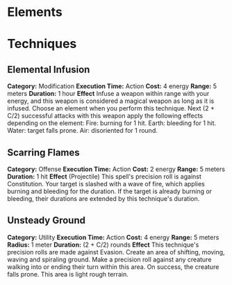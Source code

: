 # Elements


# Techniques
## Elemental Infusion
**Category:** Modification
**Execution Time:** Action
**Cost:** 4 energy
**Range:** 5 meters
**Duration:** 1 hour
**Effect**
	Infuse a weapon within range with your energy, and this weapon is considered a magical weapon as long as it is infused.
	Choose an element when you perform this technique. Next (2 + C/2) successful attacks with this weapon apply the following effects depending on the element:
	Fire: burning for 1 hit. 
	Earth: bleeding for 1 hit. 
	Water: target falls prone. 
	Air: disoriented for 1 round.

## Scarring Flames
**Category:** Offense
**Execution Time:** Action
**Cost:** 2 energy
**Range:** 5 meters
**Duration:** 1 hit
**Effect**
	(Projectile)
	This spell's precision roll is against Constitution. 
	Your target is slashed with a wave of fire, which applies burning and bleeding for the duration. If the target is already burning or bleeding, their durations are extended by this technique's duration. 

## Unsteady Ground
**Category:**  Utility
**Execution Time:** Action
**Cost:** 4 energy
**Range:** 5 meters
**Radius:** 1 meter
**Duration:** (2 + C/2) rounds
**Effect**
	This technique's precision rolls are made against Evasion.
	Create an area of shifting, moving, waving and spiraling ground. Make a precision roll against any creature walking into or ending their turn within this area. On success, the creature falls prone.
	This area is light rough terrain.